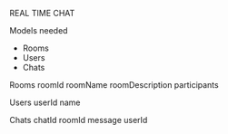 REAL TIME CHAT

Models needed
- Rooms
- Users
- Chats

Rooms
 roomId
 roomName
 roomDescription
 participants

Users
 userId
 name

Chats
 chatId
 roomId
 message
 userId
